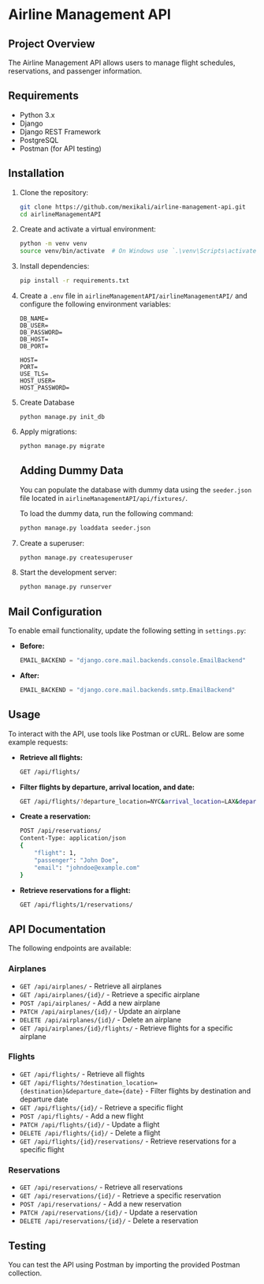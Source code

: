 # Airline Management API
## Project Overview

The Airline Management API allows users to manage flight schedules, reservations, and passenger information.
## Requirements

- Python 3.x
- Django
- Django REST Framework
- PostgreSQL
- Postman (for API testing)

## Installation

1. Clone the repository:
   ```sh
   git clone https://github.com/mexikali/airline-management-api.git
   cd airlineManagementAPI
   ```

2. Create and activate a virtual environment:
   ```sh
   python -m venv venv
   source venv/bin/activate  # On Windows use `.\venv\Scripts\activate`
   ```

3. Install dependencies:
   ```sh
   pip install -r requirements.txt
   ```

4. Create a `.env` file in `airlineManagementAPI/airlineManagementAPI/` and configure the following environment variables:
   ```env
   DB_NAME=
   DB_USER=
   DB_PASSWORD=
   DB_HOST=
   DB_PORT=

   HOST=
   PORT=
   USE_TLS=
   HOST_USER=
   HOST_PASSWORD=
   ```
5. Create Database
   ```
   python manage.py init_db
   ```
6. Apply migrations:
   ```sh
   python manage.py migrate
   ```

   ## Adding Dummy Data

    You can populate the database with dummy data using the `seeder.json` file located in `airlineManagementAPI/api/fixtures/`.

    To load the dummy data, run the following command:
    ```sh
    python manage.py loaddata seeder.json
    ```

7. Create a superuser:
   ```sh
   python manage.py createsuperuser
   ```

8. Start the development server:
   ```sh
   python manage.py runserver
   ```

## Mail Configuration

To enable email functionality, update the following setting in `settings.py`:

- **Before:**
  ```python
  EMAIL_BACKEND = "django.core.mail.backends.console.EmailBackend"
  ```
- **After:**
  ```python
  EMAIL_BACKEND = "django.core.mail.backends.smtp.EmailBackend"
  ```
## Usage

To interact with the API, use tools like Postman or cURL. Below are some example requests:

- **Retrieve all flights:**
  ```sh
  GET /api/flights/
  ```
- **Filter flights by departure, arrival location, and date:**
  ```sh
  GET /api/flights/?departure_location=NYC&arrival_location=LAX&departure_date=2025-02-10
  ```
- **Create a reservation:**
  ```sh
  POST /api/reservations/
  Content-Type: application/json
  {
      "flight": 1,
      "passenger": "John Doe",
      "email": "johndoe@example.com"
  }
  ```
- **Retrieve reservations for a flight:**
  ```sh
  GET /api/flights/1/reservations/
  ```
## API Documentation

The following endpoints are available:

### Airplanes
- `GET /api/airplanes/` - Retrieve all airplanes
- `GET /api/airplanes/{id}/` - Retrieve a specific airplane
- `POST /api/airplanes/` - Add a new airplane
- `PATCH /api/airplanes/{id}/` - Update an airplane
- `DELETE /api/airplanes/{id}/` - Delete an airplane
- `GET /api/airplanes/{id}/flights/` - Retrieve flights for a specific airplane

### Flights
- `GET /api/flights/` - Retrieve all flights
- `GET /api/flights/?destination_location={destination}&departure_date={date}` - Filter flights by destination and departure date
- `GET /api/flights/{id}/` - Retrieve a specific flight
- `POST /api/flights/` - Add a new flight
- `PATCH /api/flights/{id}/` - Update a flight
- `DELETE /api/flights/{id}/` - Delete a flight
- `GET /api/flights/{id}/reservations/` - Retrieve reservations for a specific flight

### Reservations
- `GET /api/reservations/` - Retrieve all reservations
- `GET /api/reservations/{id}/` - Retrieve a specific reservation
- `POST /api/reservations/` - Add a new reservation
- `PATCH /api/reservations/{id}/` - Update a reservation
- `DELETE /api/reservations/{id}/` - Delete a reservation

## Testing

You can test the API using Postman by importing the provided Postman collection.

